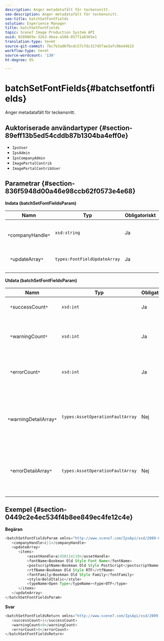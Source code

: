 ```yaml
---
description: Anger metadatafält för teckensnitt.
seo-description: Anger metadatafält för teckensnitt.
seo-title: batchSetFontFields
solution: Experience Manager
title: batchSetFontFields
topic: Scene7 Image Production System API
uuid: 0209865e-32b3-4bea-a508-05771a0365e1
translation-type: tm+mt
source-git-commit: 7bc7b3a86fbcdc57cfdc31745fae3afc06e44b15
workflow-type: tm+mt
source-wordcount: '130'
ht-degree: 0%

---
```



# batchSetFontFields{#batchsetfontfields}

Anger metadatafält för teckensnitt.

## Auktoriserade användartyper {#section-89eff13b5ed54cddb87b1304ba4eff0e}

* `IpsUser`
* `IpsAdmin`
* `IpsCompanyAdmin`
* `ImagePortalContrib`
* `ImagePortalContribUser`

## Parametrar {#section-836f5948d00a46e98ccb62f0573e4e68}

**Indata (batchSetFontFieldsParam)**

| Namn | Typ | Obligatoriskt | Beskrivning |
|---|---|---|---|
| ` *`companyHandle`*` | `xsd:string` | Ja | Hantera till företaget som innehåller teckensnitten. |
| ` *`updateArray`*` | `types:FontFieldUpdateArray` | Ja | Matris med uppdateringar av teckensnittsfält. |

**Utdata (batchSetFontFieldsParam)**

| Namn | Typ | Obligatoriskt | Beskrivning |
|---|---|---|---|
| ` *`successCount`*` | `xsd:int` | Ja | Antalet korrekt angivna teckensnittsfält. |
| ` *`warningCount`*` | `xsd:int` | Ja | Antal varningar som genererades när åtgärden försökte ange teckensnittsfält. |
| ` *`errorCount`*` | `xsd:int` | Ja | Antal fel som genererades när åtgärden försökte ange teckensnittsfält. |
| ` *`warningDetailArray`*` | `types:AssetOperationFaultArray` | Nej | Arrayen med information som är associerad med resurserna som genererade varningar när åtgärden försökte tillämpa uppdateringarna. |
| ` *`errorDetailArray`*` | `types:AssetOperationFaultArray` | Nej | Arrayen med information som är associerad med resurserna som genererade fel när åtgärden försökte tillämpa uppdateringarna. |

## Exempel {#section-0449c2e4ec534f4b8ee849ec4fe12c4e}

**Begäran**

```java
<batchSetFontFieldsParam xmlns="http://www.scene7.com/IpsApi/xsd/2009-07-31">
   <companyHandle>c|1</companyHandle>
   <updateArray>
      <items>
          <assetHandle>a|450|14|19</assetHandle>
          <fontName>Bookman Old Style Font Name</fontName>
          <postscriptName>Bookman Old Style PostScript</postscriptName>
          <rtfName>Bookman Old Style RTF</rtfName>
          <fontFamily>Bookman Old Style Family</fontFamily>
          <style>BoldItalic</style>
          <typeName>Open Type</typeName><type>OTF</type>
      </items>
   </updateArray>
</batchSetFontFieldsParam>
```

**Svar**

```java
<batchSetFontFieldsReturn xmlns="http://www.scene7.com/IpsApi/xsd/2009-07-31">
   <successCount>1</successCount>
   <warningCount>0</warningCount>
   <errorCount>0</errorCount>
</batchSetFontFieldsReturn>
```

